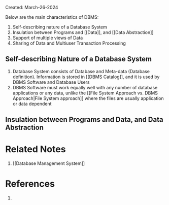 Created: March-26-2024

Below are the main characteristics of DBMS:

1. Self-describing nature of a Database System
2. Insulation between Programs and [[Data]], and [[Data Abstraction]]
3. Support of multiple views of Data
4. Sharing of Data and Multiuser Transaction Processing
## Self-describing Nature of a Database System

1. Database System consists of Database and Meta-data (Database definition). Information is stored in [[DBMS Catalog]], and it is used by DBMS Software and Database Users
2. DBMS Software must work equally well with any number of database applications or any data, unlike the [[File System Approach vs. DBMS Approach|File System approach]] where the files are usually application or data dependent
## Insulation between Programs and Data, and Data Abstraction


# Related Notes

1. [[Database Management System]]
# References

1. 